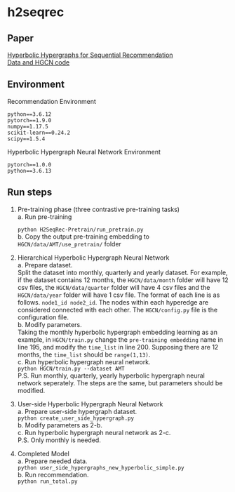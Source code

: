 # h2seqrec

## Paper
[Hyperbolic Hypergraphs for Sequential Recommendation](https://arxiv.org/pdf/2108.08134.pdf)<br>
[Data and HGCN code](https://drive.google.com/drive/folders/1Zftm1-WeghfeitBg1J39hpMCtE1dxoHe?usp=sharing)

## Environment
Recommendation Environment
~~~
python==3.6.12
pytorch==1.9.0
numpy==1.17.5
scikit-learn==0.24.2
scipy==1.5.4 
~~~
Hyperbolic Hypergraph Neural Network Environment
~~~
pytorch==1.0.0
python==3.6.13
~~~


## Run steps
1. Pre-training phase (three contrastive pre-training tasks)<br>
a. Run pre-training 

    `python H2SeqRec-Pretrain/run_pretrain.py`<br>
b. Copy the output pre-training embedding to `HGCN/data/AMT/use_pretrain/` folder


2. Hierarchical Hyperbolic Hypergraph Neural Network<br>
a. Prepare dataset.<br>
Split the dataset into monthly, quarterly and yearly dataset. 
For example, if the dataset contains 12 months, 
the `HGCN/data/month` folder will have 12 csv files, 
the `HGCN/data/quarter` folder will have 4 csv files 
and the `HGCN/data/year` folder will have 1 csv file. 
The format of each line is as follows. 
`node1_id node2_id`.
The nodes within each hyperedge are considered connected with each other. 
The `HGCN/config.py` file is the configuration file.<br>
b. Modify parameters. <br>
Taking the monthly hyperbolic hypergraph embedding learning as an example, in `HGCN/train.py`
change the `pre-training embedding` name in line 195, and modify the `time_list` in line 200.
Supposing there are 12 months, the `time_list` should be `range(1,13)`.<br>
c. Run hyperbolic hypergraph neural network.<br>
`python HGCN/train.py --dataset AMT`<br>
P.S. Run monthly, quarterly, yearly hyperbolic hypergraph neural network seperately.
The steps are the same, but parameters should be modified.

3. User-side Hyperbolic Hypergraph Neural Network<br>
a. Prepare user-side hypergraph dataset.<br>
`python create_user_side_hypergraph.py`<br>
b. Modify parameters as 2-b.<br>
c. Run hyperbolic hypergraph neural network as 2-c.<br>
P.S. Only monthly is needed.

4. Completed Model<br>
a. Prepare needed data.<br>
`python user_side_hypergraphs_new_hyperbolic_simple.py`<br>
b. Run recommendation.<br>
`python run_total.py`
